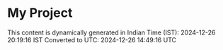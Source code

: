 # My Project

This content is dynamically generated in Indian Time (IST): 2024-12-26 20:19:16 IST
Converted to UTC: 2024-12-26 14:49:16 UTC
